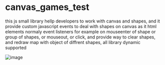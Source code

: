 # canvas_games_test
this js small library hellp developers to work with canvas and shapes, and it provide custom javascript events to deal with shapes on canvas as it html elements normaly event listeners
for example on mouseenter of shape or group of shapes, or mouseout, or click, and provide way to clear shapes, and redraw map with object of diffrent shapes, all library dynamic supported

![image](https://user-images.githubusercontent.com/55125302/196030034-90c5114d-d8eb-4f23-98f3-72897698e484.png)
